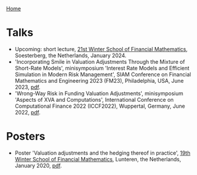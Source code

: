 [Home](index.md)

# Talks

* Upcoming: short lecture, [21st Winter School of Financial Mathematics](https://staff.fnwi.uva.nl/p.j.c.spreij/winterschool/winterschool.html), Soesterberg, the Netherlands, January 2024.
* 'Incorporating Smile in Valuation Adjustments Through the Mixture of Short-Rate Models', minisymposium 'Interest Rate Models and Efficient Simulation in Modern Risk Management', SIAM Conference on Financial Mathematics and Engineering 2023 (FM23), Philadelphia, USA, June 2023, [pdf](./Content/Talks/TalkSIAM202306.pdf).
* 'Wrong-Way Risk in Funding Valuation Adjustments', minisymposium 'Aspects of XVA and Computations', International Conference on Computational Finance 2022 (ICCF2022), Wuppertal, Germany, June 2022, [pdf](./Content/Talks/TalkICCF202206.pdf).

# Posters  

* Poster 'Valuation adjustments and the hedging thereof in practice', [19th Winter School of Financial Mathematics](https://staff.fnwi.uva.nl/p.j.c.spreij/winterschool/19winterschool.html), Lunteren, the Netherlands, January 2020, [pdf](./Content/Posters/PosterWinterSchool202001.pdf).
